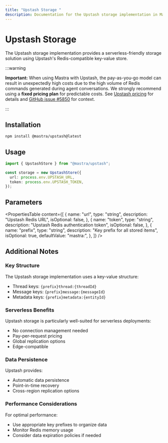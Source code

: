```yaml
---
title: "Upstash Storage "
description: Documentation for the Upstash storage implementation in Mastra.
---
```


# Upstash Storage

The Upstash storage implementation provides a serverless-friendly storage solution using Upstash's Redis-compatible key-value store.

:::warning

**Important:** When using Mastra with Upstash, the pay-as-you-go model can result in unexpectedly high costs due to the high volume of Redis commands generated during agent conversations. We strongly recommend using a **fixed pricing plan** for predictable costs. See [Upstash pricing](https://upstash.com/pricing/redis) for details and [GitHub issue #5850](https://github.com/mastra-ai/mastra/issues/5850) for context.

:::

## Installation

```bash copy
npm install @mastra/upstash@latest
```

## Usage

```typescript copy showLineNumbers
import { UpstashStore } from "@mastra/upstash";

const storage = new UpstashStore({
  url: process.env.UPSTASH_URL,
  token: process.env.UPSTASH_TOKEN,
});
```

## Parameters

<PropertiesTable
content={[
{
name: "url",
type: "string",
description: "Upstash Redis URL",
isOptional: false,
},
{
name: "token",
type: "string",
description: "Upstash Redis authentication token",
isOptional: false,
},
{
name: "prefix",
type: "string",
description: "Key prefix for all stored items",
isOptional: true,
defaultValue: "mastra:",
},
]}
/>

## Additional Notes

### Key Structure

The Upstash storage implementation uses a key-value structure:

- Thread keys: `{prefix}thread:{threadId}`
- Message keys: `{prefix}message:{messageId}`
- Metadata keys: `{prefix}metadata:{entityId}`

### Serverless Benefits

Upstash storage is particularly well-suited for serverless deployments:

- No connection management needed
- Pay-per-request pricing
- Global replication options
- Edge-compatible

### Data Persistence

Upstash provides:

- Automatic data persistence
- Point-in-time recovery
- Cross-region replication options

### Performance Considerations

For optimal performance:

- Use appropriate key prefixes to organize data
- Monitor Redis memory usage
- Consider data expiration policies if needed
